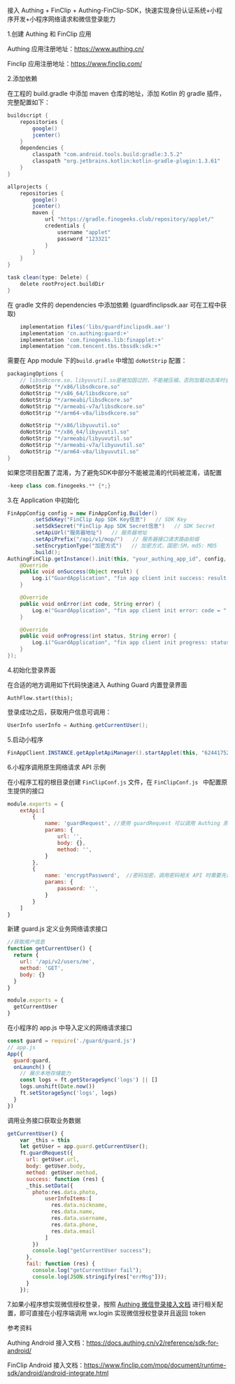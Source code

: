 接入 Authing + FinClip + Authing-FinClip-SDK，快速实现身份认证系统+小程序开发+小程序网络请求和微信登录能力



1.创建 Authing 和 FinClip 应用

Authing 应用注册地址：https://www.authing.cn/

Finclip 应用注册地址：https://www.finclip.com/



2.添加依赖

在工程的 build.gradle 中添加 maven 仓库的地址，添加 Kotlin 的 gradle 插件，完整配置如下：

```groovy
buildscript {
    repositories {
        google()
        jcenter()
    }
    dependencies {
        classpath "com.android.tools.build:gradle:3.5.2"
        classpath "org.jetbrains.kotlin:kotlin-gradle-plugin:1.3.61"
    }
}

allprojects {
    repositories {
        google()
        jcenter()
        maven {
            url "https://gradle.finogeeks.club/repository/applet/"
            credentials {
                username "applet"
                password "123321"
            }
        }
    }
}

task clean(type: Delete) {
    delete rootProject.buildDir
}
```

在 gradle 文件的 dependencies 中添加依赖 (guardfinclipsdk.aar 可在工程中获取)

```groovy
    implementation files('libs/guardfinclipsdk.aar')
    implementation 'cn.authing:guard:+'
    implementation 'com.finogeeks.lib:finapplet:+'
    implementation "com.tencent.tbs.tbssdk:sdk:+"
```

需要在 App module 下的`build.gradle` 中增加 `doNotStrip` 配置：

```groovy
packagingOptions {
    // libsdkcore.so、libyuvutil.so是被加固过的，不能被压缩，否则加载动态库时会报错
    doNotStrip "*/x86/libsdkcore.so"
    doNotStrip "*/x86_64/libsdkcore.so"
    doNotStrip "*/armeabi/libsdkcore.so"
    doNotStrip "*/armeabi-v7a/libsdkcore.so"
    doNotStrip "*/arm64-v8a/libsdkcore.so"

    doNotStrip "*/x86/libyuvutil.so"
    doNotStrip "*/x86_64/libyuvutil.so"
    doNotStrip "*/armeabi/libyuvutil.so"
    doNotStrip "*/armeabi-v7a/libyuvutil.so"
    doNotStrip "*/arm64-v8a/libyuvutil.so"
}
```

如果您项目配置了混淆，为了避免SDK中部分不能被混淆的代码被混淆，请配置

```groovy
-keep class com.finogeeks.** {*;}
```



3.在 Application 中初始化

```java
FinAppConfig config = new FinAppConfig.Builder()
        .setSdkKey("FinClip App SDK Key信息")   // SDK Key
        .setSdkSecret("FinClip App SDK Secret信息")   // SDK Secret
        .setApiUrl("服务器地址")   // 服务器地址
        .setApiPrefix("/api/v1/mop/")   // 服务器接口请求路由前缀
        .setEncryptionType("加密方式")   // 加密方式，国密:SM，md5: MD5
        .build();
AuthingFinClip.getInstance().init(this, "your_authing_app_id", config, new FinCallback<Object>() {
    @Override
    public void onSuccess(Object result) {
        Log.i("GuardApplication", "fin app client init success: result = " + result);
    }

    @Override
    public void onError(int code, String error) {
        Log.e("GuardApplication", "fin app client init error: code = " + code + " error = " + error);
    }

    @Override
    public void onProgress(int status, String error) {
        Log.i("GuardApplication", "fin app client init progress: status = " + status + " error = " + error);
    }
});
```



4.初始化登录界面

在合适的地方调用如下代码快速进入 Authing Guard 内置登录界面

```
AuthFlow.start(this);
```

登录成功之后，获取用户信息可调用：

```java
UserInfo userInfo = Authing.getCurrentUser();
```



5.启动小程序

```java
FinAppClient.INSTANCE.getAppletApiManager().startApplet(this, "6244175278c1a7000142b2c5");
```



6.小程序调用原生网络请求 API 示例

在小程序工程的根目录创建 `FinClipConf.js` 文件，在 `FinClipConf.js ` 中配置原生提供的接口

```javascript
module.exports = {
    extApi:[
        {
            name: 'guardRequest', //使用 guardRequest 可以调用 Authing 原生 API
            params: {
                url: '',
                body: {},
                method: '',
            }   
        },
        {
            name: 'encryptPassword',  //密码加密，调用密码相关 API 时需要先调用此方法密码加密
            params: {
                password: '',
            }
        }
    ]
}
```

新建 guard.js 定义业务网络请求接口

```javascript
//获取用户信息
function getCurrentUser() {
  return {
    url: '/api/v2/users/me',
    method: 'GET',
    body: {}
  }
}

module.exports = {
  getCurrentUser
}
```

在小程序的 app.js 中导入定义的网络请求接口

```javascript
const guard = require('./guard/guard.js')
// app.js
App({
  guard:guard,
  onLaunch() {
    // 展示本地存储能力
    const logs = ft.getStorageSync('logs') || []
    logs.unshift(Date.now())
    ft.setStorageSync('logs', logs)
  }
})
```

调用业务接口获取业务数据

```javascript
getCurrentUser() {
    var _this = this
    let getUser = app.guard.getCurrentUser();
    ft.guardRequest({
      url: getUser.url,
      body: getUser.body,
      method: getUser.method,
      success: function (res) {
      _this.setData({
	    photo:res.data.photo,
            userInfoItems:[
              res.data.nickname,
              res.data.name,
              res.data.username,
              res.data.phone,
              res.data.email
            ]
        })
        console.log("getCurrentUser success");
      },
      fail: function (res) {
        console.log("getCurrentUser fail");
        console.log(JSON.stringify(res["errMsg"]));
      }
    });
```



7.如果小程序想实现微信授权登录，按照 [Authing 微信登录接入文档](https://docs.authing.cn/v2/reference/sdk-for-android/social/wechat.html) 进行相关配置，即可直接在小程序端调用 wx.login 实现微信授权登录并且返回 token




参考资料

Authing Android 接入文档：https://docs.authing.cn/v2/reference/sdk-for-android/

FinClip Android 接入文档：https://www.finclip.com/mop/document/runtime-sdk/android/android-integrate.html

